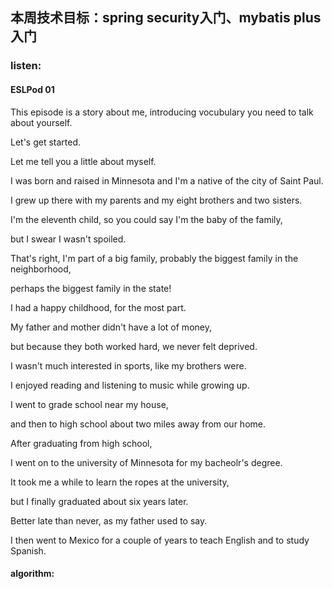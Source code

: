 ## 本周技术目标：spring security入门、mybatis plus入门

### listen:

#### ESLPod 01

This episode is a story about me, introducing vocubulary you need to talk about yourself.

Let's get started.

Let me tell you a little about myself.

I was born and raised in Minnesota and I'm a native of the city of Saint Paul. 

I grew up there with my parents and my eight brothers and two sisters.

I'm the eleventh child, so you could say I'm the baby of the family,

but I swear I wasn't spoiled.

That's right, I'm part of a big family, probably the biggest family in the neighborhood,

perhaps the biggest family in the state!

I had a happy childhood, for the most part.

My father and mother didn't have a lot of money,

but because they both worked hard, we never felt deprived.

I wasn't much interested in sports, like my brothers were.

I enjoyed reading and listening to music while growing up.

I went to grade school near my house,

and then to high school about two miles away from our home.

After graduating from high school,

I went on to the university of Minnesota for my bacheolr's degree.

It took me a while to learn the ropes at the university,

but I finally graduated about six years later.

Better late than never, as my father used to say.

I then went to Mexico for a couple of years to teach English and to study Spanish.

#### algorithm:
